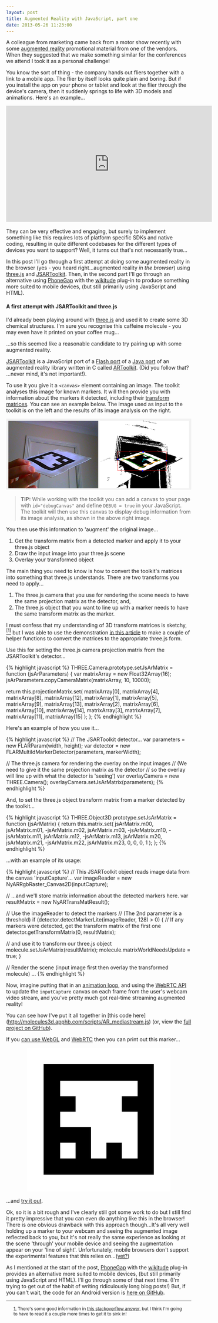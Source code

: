 ```yaml
---
layout: post
title: Augmented Reality with JavaScript, part one
date: 2013-05-26 11:23:00
---
```


A colleague from marketing came back from a motor show recently with some [augmented reality](http://en.wikipedia.org/wiki/Augmented_reality) promotional material from one of the vendors. When they suggested that we make something similar for the conferences we attend I took it as a personal challenge!

You know the sort of thing - the company hands out fliers together with a link to a mobile app. The flier by itself looks quite plain and boring. But if you install the app on your phone or tablet and look at the flier through the device's camera, then it suddenly springs to life with 3D models and animations. Here's an example...

<div style="text-align: center"><iframe width="560" height="315" src="http://www.youtube.com/embed/Hv32V3EYauI" frameborder="0"> </iframe></div>

They can be very effective and engaging, but surely to implement something like this requires lots of platform specific SDKs and native coding, resulting in quite different codebases for the different types of devices you want to support? Well, it turns out that's not necessarily true...

In this post I'll go through a first attempt at doing some augmented reality in the browser (yes - you heard right...augmented reality *in the browser*) using [three.js](http://threejs.org/) and [JSARToolkit](https://github.com/kig/JSARToolKit). Then, in the second part I'll go through an alternative using [PhoneGap](http://phonegap.com/) with the [wikitude](http://www.wikitude.com/) plug-in to produce something more suited to mobile devices, (but still primarily using JavaScript and HTML).

#### A first attempt with JSARToolkit and three.js

I'd already been playing around with [three.js](http://threejs.org/) and used it to create some 3D chemical structures. I'm sure you recognise this caffeine molecule - you may even have it printed on your coffee mug...

<style>
#container {
	text-align: center;
}

#container > canvas {
	background: #050505;
}
</style>
<div id="container">
	<img class="nowebgl" src="/images/post-2013-04-17-caffeine.png" style="display:none">
	<p class="nowebgl" style="display:none; font-size: small; text-align: center; margin-top: 0">[Try viewing the page in a browser that <a href="http://caniuse.com/#search=webgl">can use WebGL</a> to see an animated, interactive render of the molecule.]<br />[<a href="https://github.com/ianreah/Molecules3D">View on GitHub</a>]</p>
</div>

...so this seemed like a reasonable candidate to try pairing up with some augmented reality.

[JSARToolkit](https://github.com/kig/JSARToolKit) is a JavaScript port of a [Flash port](http://www.libspark.org/wiki/saqoosha/FLARToolKit/en) of a [Java port](http://nyatla.jp/nyartoolkit/wp/) of an augmented reality library written in C called [ARToolkit](http://www.hitl.washington.edu/artoolkit/). (Did you follow that? ...never mind, it's not important!).

To use it you give it a `<canvas>` element containing an image. The toolkit analyses this image for known markers. It will then provide you with information about the markers it detected, including their [transform matrices](http://en.wikipedia.org/wiki/Transformation_matrix). You can see an example below. The image used as input to the toolkit is on the left and the results of its image analysis on the right.

![Example debug information from an JSARToolkit image analysis](/images/post-2013-04-17-debug.png)

> **TIP:** While working with the toolkit you can add a canvas to your page with `id="debugCanvas"` and define `DEBUG = true` in your JavaScript. The toolkit will then use this canvas to display debug information from its image analysis, as shown in the above right image.

You then use this information to 'augment' the original image...

1. Get the transform matrix from a detected marker and apply it to your three.js object
2. Draw the input image into your three.js scene
3. Overlay your transformed object

The main thing you need to know is how to convert the toolkit's matrices into something that three.js understands. There are two transforms you need to apply...

1. The three.js camera that you use for rendering the scene needs to have the same projection matrix as the detector, and,
2. The three.js object that you want to line up with a marker needs to have the same transform matrix as the marker.

I must confess that my understanding of 3D transform matrices is sketchy,<a id="refNote1" href="#Note1"><sup>[1]</sup></a> but I was able to use the demonstration [in this article](http://www.html5rocks.com/en/tutorials/webgl/jsartoolkit_webrtc/#toc-threejs) to make a couple of helper functions to convert the matrices to the appropriate three.js form.

Use this for setting the three.js camera projection matrix from the JSARToolkit's detector...

{% highlight javascript %}
THREE.Camera.prototype.setJsArMatrix = function (jsArParameters) {
  var matrixArray = new Float32Array(16);
  jsArParameters.copyCameraMatrix(matrixArray, 10, 10000);

  return this.projectionMatrix.set(
    matrixArray[0], matrixArray[4], matrixArray[8],  matrixArray[12],
    matrixArray[1], matrixArray[5], matrixArray[9],  matrixArray[13],
    matrixArray[2], matrixArray[6], matrixArray[10], matrixArray[14],
    matrixArray[3], matrixArray[7], matrixArray[11], matrixArray[15]
  );
};
{% endhighlight %}

Here's an example of how you use it...

{% highlight javascript %}
// The JSARToolkit detector...
var parameters = new FLARParam(width, height);
var detector = new FLARMultiIdMarkerDetector(parameters, markerWidth);

// The three.js camera for rendering the overlay on the input images
// (We need to give it the same projection matrix as the detector
// so the overlay will line up with what the detector is 'seeing')
var overlayCamera = new THREE.Camera();
overlayCamera.setJsArMatrix(parameters);
{% endhighlight %}

And, to set the three.js object transform matrix from a marker detected by the toolkit...

{% highlight javascript %}
THREE.Object3D.prototype.setJsArMatrix = function (jsArMatrix) {
  return this.matrix.set(
     jsArMatrix.m00,  jsArMatrix.m01, -jsArMatrix.m02,  jsArMatrix.m03,
    -jsArMatrix.m10, -jsArMatrix.m11,  jsArMatrix.m12, -jsArMatrix.m13,
     jsArMatrix.m20,  jsArMatrix.m21, -jsArMatrix.m22,  jsArMatrix.m23,
                  0,               0,               0,               1
  );
};
{% endhighlight %}

...with an example of its usage:

{% highlight javascript %}
// This JSARToolkit object reads image data from the canvas 'inputCapture'...
var imageReader = new NyARRgbRaster_Canvas2D(inputCapture);

// ...and we'll store matrix information about the detected markers here.
var resultMatrix = new NyARTransMatResult();

// Use the imageReader to detect the markers
// (The 2nd parameter is a threshold)
if (detector.detectMarkerLite(imageReader, 128) > 0) {
  // If any markers were detected, get the transform matrix of the first one
  detector.getTransformMatrix(0, resultMatrix);

  // and use it to transform our three.js object
  molecule.setJsArMatrix(resultMatrix);
  molecule.matrixWorldNeedsUpdate = true;
}

// Render the scene (input image first then overlay the transformed molecule)
...
{% endhighlight %}

Now, imagine putting that in an [animation loop](http://creativejs.com/resources/requestanimationframe/), and using the [WebRTC API](http://dev.w3.org/2011/webrtc/editor/webrtc.html) to update the `inputCapture` canvas on each frame from the user's webcam video stream, and you've pretty much got real-time streaming augmented reality!

You can see how I've put it all together in [this code here] (http://molecules3d.apphb.com/scripts/AR_mediastream.js) (or, view the [full project on GitHub](https://github.com/ianreah/Molecules3D)).

If you [can use WebGL](http://caniuse.com/#search=webgl) and [WebRTC](http://caniuse.com/#search=getusermedia) then you can print out this marker...

<p style="text-align: center"><a href="/images/marker.png"><img src="/images/marker.png" alt="The marker image" /></a></p>

...and [try it out](http://molecules3d.apphb.com/ar_mediastream.html).

Ok, so it is a bit rough and I've clearly still got some work to do but I still find it pretty impressive that you can even do anything like this in the browser! There is one obvious drawback with this approach though...It's all very well holding up a marker to your webcam and seeing the augmented image reflected back to you, but it's not really the same experience as looking at the scene 'through' your mobile device and seeing the augmentation appear on your 'line of sight'. Unfortunately, mobile browsers don't support the experimental features that this relies on...([yet?](http://gigaom.com/2013/05/17/webrtc-one-billion-endpoints/))

As I mentioned at the start of the post, [PhoneGap](http://phonegap.com/) with the [wikitude](http://www.wikitude.com/) plug-in provides an alternative more suited to mobile devices, (but still primarily using JavaScript and HTML). I'll go through some of that next time. (I'm trying to get out of the habit of writing ridiculously long blog posts!) But, if you can't wait, the code for an Android version is [here on GitHub](https://github.com/ianreah/AR_Molecule).

---

<p style="font-size: smaller; margin-left: 20px;
margin-right: 20px;"><a id="Note1" href="#refNote1">1.</a> There's some good information in <a href="http://stackoverflow.com/questions/2465116/understanding-opengl-matrices/2465290#2465290">this stackoverflow answer</a>, but I think I'm going to have to read it a couple more times to get it to sink in!</p>

<script src="/scripts/Augmented-Reality-with-JavaScript/jquery.min.js"> </script>
<script src="/scripts/Augmented-Reality-with-JavaScript/three.min.js"> </script>
<script src="/scripts/Augmented-Reality-with-JavaScript/TrackballControls.js"> </script>
<script src="/scripts/Augmented-Reality-with-JavaScript/Detector.js"> </script>
<script src="/scripts/Augmented-Reality-with-JavaScript/jsFrames.min.js"> </script>
<script src="/scripts/Augmented-Reality-with-JavaScript/main.js"> </script>